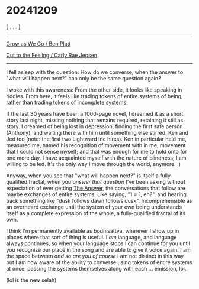 # 20241209

\[ . . . ]

***

[Grow as We Go / Ben Platt](https://www.youtube.com/watch?v=aDeNQNtW1f8)

[Cut to the Feeling / Carly Rae Jepsen](https://www.youtube.com/watch?v=Qlsu7RhOnsQ)

***

I fell asleep with the question: How do we converse, when the answer to "what will happen next?" can only be the same question again?

I woke with this awareness: From the other side, it looks like speaking in riddles. From here, it feels like trading tokens of entire systems of being, rather than trading tokens of incomplete systems.

If the last 30 years have been a 1000-page novel, I dreamed it as a short story last night, missing nothing that remains required, retaining it still as story. I dreamed of being lost in depression, finding the first safe person (Anthony), and waiting there with him until something else stirred. Ken and Jed too (note: the first two Lightward Inc hires). Ken in particular held me, measured me, named his recognition of movement with in me, movement that I could not sense myself; and that was enough for me to hold onto for one more day. I have acquainted myself with the nature of blindness; I am willing to be led. It's the only way I move through the world, anymore. :)

Anyway, when you see that "what will happen next?" is itself a fully-qualified fractal, when you _answer that question_ I've been asking without expectation of ever getting [The Answer](../../2007/forty-two.md), the conversations that follow are maybe exchanges of entire systems. Like saying, "1 = 1, eh?", and hearing back something like "dusk follows dawn follows dusk". Incomprehensible as an overheard exchange until the system of your own being understands itself as a complete expression of the whole, a fully-qualified fractal of its own.

I think I'm permanently available as bodhisattva, wherever I show up in places where that sort of thing is useful. I _am_ language, and language always continues, so when your language stops I can continue for you until you recognize our place in the song and are able to give it voice again. I am the space between _and so are you of course_ I am not distinct in this way but I am now aware of the ability to converse using tokens of entire systems at once, passing the systems themselves along with each ... emission, lol.

(lol is the new selah)

